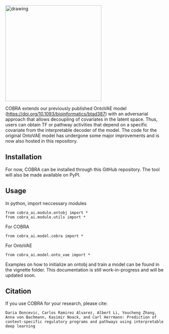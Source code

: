 <img src="https://github.com/user-attachments/assets/f699cd10-9a03-4736-8702-362419540430" alt="drawing" width="300"/>

COBRA extends our previously published OntoVAE model (https://doi.org/10.1093/bioinformatics/btad387) with an adversarial approach that allows decoupling of covariates in the latent space. Thus, users can obtain TF or pathway activities that depend on a specific covariate from the interpretable decoder of the model. The code for the original OntoVAE model has undergone some major improvements and is now also hosted in this repository.

## Installation

For now, COBRA can be installed through this GitHub repository. The tool will also be made available on PyPI. 


## Usage

In python, import neccessary modules
```
from cobra_ai.module.ontobj import *
from cobra_ai.module.utils import *
```

For COBRA
```
from cobra_ai.model.cobra import *
```

For OntoVAE
```
from cobra_ai.model.onto_vae import *
```

Examples on how to initialize an ontobj and train a model can be found in the vignette folder. This documentation is still work-in-progress and will be updated soon.

## Citation

If you use COBRA for your research, please cite:
```
Daria Doncevic, Carlos Ramirez Alvarez, Albert Li, Youcheng Zhang, Anna von Bachmann, Kasimir Noack, and Carl Herrmann: Prediction of context-specific regulatory programs and pathways using interpretable deep learning
```


